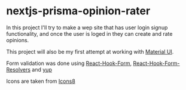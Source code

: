 # nextjs-prisma-opinion-rater

In this project I'll try to make a wep site that
has user login signup functionality, and once
the user is loged in they can create and rate
opinions.

This project will also be my first attempt at working
with [Material UI](https://mui.com/).

Form validation was done using [React-Hook-Form](https://www.react-hook-form.com/), [React-Hook-Form-Resolvers](https://github.com/react-hook-form/resolvers) and [yup](https://github.com/jquense/yup) 

Icons are taken from [Icons8](https://icons8.com)